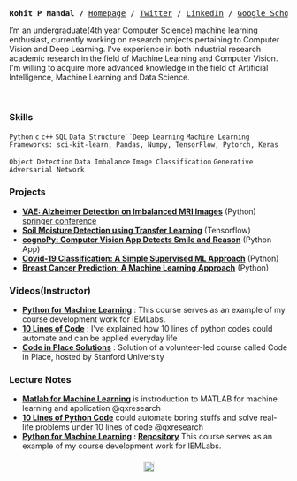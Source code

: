 <p align="center">
  
  
  <p><pre align="center">
<strong>Rohit P Mandal /</strong> <a href="https://xiaowuc2.vercel.app">​Homepage​</a> / <a href="https://twitter.com/xiaowuc2">Twitter</a> / <a href="https://linkedin.com/in/xiaowuc2">​LinkedIn​</a> / <a href="https://scholar.google.com/citations?user=iHd8-ZkAAAAJ&hl=en">​Google Scholar​</a> / <a href="https://www.youtube.com/channel/UCX7oe66V8zyFpAJyMfPL9VA">​YouTube​</a></pre></p>

 I’m an undergraduate(4th year Computer Science) machine learning enthusiast, currently working on research 
 projects pertaining to Computer Vision and Deep Learning.  I've experience in both industrial research academic research in 
 the field of Machine Learning and Computer Vision. I'm willing to acquire more advanced knowledge in the field of Artificial Intelligence, Machine Learning and Data Science.
  
<br>

### Skills

`Python` `c` `c++` `SQL` `Data Structure``Deep Learning` `Machine Learning Frameworks: sci-kit-learn, Pandas, Numpy, TensorFlow, Pytorch, Keras`  

`Object Detection` `Data Imbalance` `Image Classification` `Generative Adversarial Network`

### Projects ​
   - **[VAE: Alzheimer Detection on Imbalanced MRI Images](https://github.com/xiaowuc2/VAE-Alzheimer-Detection-Using-Imbalanced-MRI-Images)** (Python) [springer conference](https://link.springer.com/chapter/10.1007/978-981-19-1657-1_14)
   - **[Soil Moisture Detection using Transfer Learning]()** (Tensorflow)
   - **[cognoPy: Computer Vision App Detects Smile and Reason](https://github.com/cognoPy/cognoPy)** (Python App)
   - **[Covid-19 Classification: A Simple Supervised ML Approach](https://github.com/xiaowuc2/COVID-Classifier-a-simpler-supervised-machine-learning-model)** (Python)
   - **[Breast Cancer Prediction: A Machine Learning Approach](https://github.com/xiaowuc2/Breast-Cancer-Prediction-A-Machine-Learning-Approach)** (Python)
  
### Videos(Instructor) ​

- **[Python for Machine Learning]()** : This course serves as an example of my course development work for IEMLabs.
- **[10 Lines of Code](https://www.youtube.com/watch?v=B0_0gK_CUpM&list=PLK_zxbpEUfmVPsXnl1wx1s6BD8eBUjuOM)** : I've explained how 10 lines of python codes could automate and can be applied everyday life
- **[Code in Place Solutions](https://www.youtube.com/watch?v=5JpVuQNYoho&list=PLK_zxbpEUfmWO7zL7661s8ck4Ly2m0m-m)** : Solution of a volunteer-led course called Code in Place, hosted by Stanford University

### Lecture Notes

   - **[Matlab for Machine Learning](https://github.com/qxresearchx/matlab-for-machine-leaning)** is instroduction to MATLAB for machine learning  and application @qxresearch
   - **[10 Lines of Python Code](https://github.com/qxresearch/qxresearch-event-1)** could automate boring stuffs and solve real-life problems under 10 lines of code @qxresearch 
   - **[Python for Machine Learning]() : [Repository]()** This course serves as an example of my course development work for IEMLabs.


 <h4 align="center">
</p>
<p align="center">
 <td><img src="https://profile-counter.glitch.me/xiaowuc2/count.svg" alt="Visitors" height="19" /></td>
</p>
